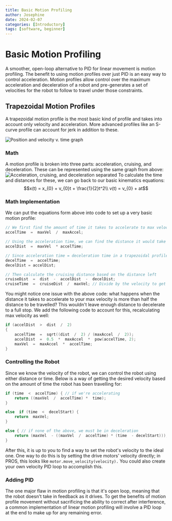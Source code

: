 ```yaml
---
title: Basic Motion Profiling
author: Josephine
date: 2024-02-07
categories: [Introductory]
tags: [software, beginner]
---
```


# Basic Motion Profiling
A smoother, open-loop alternative to PID for linear movement is motion profiling. The benefit to using motion profiles over just PID is an easy way to control acceleration. Motion profiles allow control over the maximum acceleration and deceleration of a robot and pre-generates a set of velocities for the robot to follow to travel under those constraints.


## Trapezoidal Motion Profiles

A trapezoidal motion profile is the most basic kind of profile and takes into account only velocity and acceleration. More advanced profiles like an S-curve profile can account for jerk in addition to these.

![Position and velocity v. time graph](https://i.imgur.com/lN8peLv.png)

### Math
A motion profile is broken into three parts: acceleration, cruising, and deceleration. These can be represented using the same graph from above:
![Acceleration, cruising, and deceleration separated](https://i.imgur.com/QMlZ64h.png)
To calculate the time and distances for these, we can go back to our basic kinematics equations:
$$x(t) = x_{0} + v_{0}t + \frac{1}{2}t^2\\
v(t) = v_{0} + at$$

### Math Implementation
We can put the equations form above into code to set up a very basic motion profile:
```cpp
// We first find the amount of time it takes to accelerate to max velocity
accelTime  =  maxVel  /  maxAccel;

// Using the acceleration time, we can find the distance it would take to reach max velocity
accelDist  =  maxVel  * accelTime;

// Since acceleration time = deceleration time in a trapezoidal profile, we can set these equal
decelTime  =  accelTime;
decelDist = accelDist;

// Then calculate the cruising distance based on the distance left
cruiseDist  =  dist  -  accelDist  -  decelDist;
cruiseTime  =  cruiseDist  /  maxVel; // Divide by the velocity to get time  
```

You might notice one issue with the above code: what happens when the distance it takes to accelerate to your max velocity is more than half the distance to be travelled? This wouldn't leave enough distance to decelerate to a full stop. We add the following code to account for this, recalculating max velocity as well:
```cpp
if (accelDist  >  dist  /  2)
{
	accelTime  =  sqrt((dist  /  2) / (maxAccel  /  2));
	accelDist  =  0.5  *  maxAccel  *  pow(accelTime, 2);
	maxVel  =  maxAccel  *  accelTime;
}
``` 

### Controlling the Robot
Since we know the velocity of the robot, we can control the robot using either distance or time. Below is a way of getting the desired velocity based on the amount of time the robot has been travelling for:
``` cpp
if (time  <  accelTime) { // if we're accelerating
	return ((maxVel  /  accelTime) *  time);
}

else  if (time  <  decelStart) {
	return  maxVel;
}

else { // if none of the above, we must be in deceleration
	return (maxVel  - ((maxVel  /  accelTime) * (time  - decelStart)));
}
```
After this, it is up to you to find a way to set the robot's velocity to the ideal one. One way to do this is by setting the drive motors' velocity directly; in PROS, this looks like ```motor.move_velocity(velocity).``` You could also create your own velocity PID loop to accomplish this.

### Adding PID
The one major flaw in motion profiling is that it's open loop, meaning that the robot doesn't take in feedback as it drives. To get the benefits of motion profile movement without sacrificing the ability to correct after interference, a common implementation of linear motion profiling will involve a PID loop at the end to make up for any remaining error.